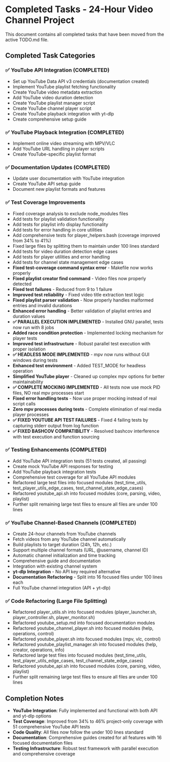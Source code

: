 # Completed Tasks - 24-Hour Video Channel Project

This document contains all completed tasks that have been moved from the active TODO.md file.

## Completed Task Categories

### ✅ YouTube API Integration (COMPLETED)
- Set up YouTube Data API v3 credentials (documentation created)
- Implement YouTube playlist fetching functionality
- Create YouTube video metadata extraction
- Add YouTube video duration detection
- Create YouTube playlist manager script
- Create YouTube channel player script
- Create YouTube playback integration with yt-dlp
- Create comprehensive setup guide

### ✅ YouTube Playback Integration (COMPLETED)
- Implement online video streaming with MPV/VLC
- Add YouTube URL handling in player scripts
- Create YouTube-specific playlist format

### ✅ Documentation Updates (COMPLETED)
- Update user documentation with YouTube integration
- Create YouTube API setup guide
- Document new playlist formats and features

### ✅ Test Coverage Improvements
- Fixed coverage analysis to exclude node_modules files
- Add tests for playlist validation functionality
- Add tests for playlist info display functionality
- Add tests for error handling in core utilities
- Add comprehensive tests for player_helpers.bash (coverage improved from 34% to 41%)
- Fixed large files by splitting them to maintain under 100 lines standard
- Add tests for video duration detection edge cases
- Add tests for player utilities and error handling
- Add tests for channel state management edge cases
- **Fixed test-coverage command syntax error** - Makefile now works properly
- **Fixed playlist creator find command** - Video files now properly detected
- **Fixed test failures** - Reduced from 9 to 1 failure
- **Improved test reliability** - Fixed video title extraction test logic
- **Fixed playlist parser validation** - Now properly handles malformed entries and invalid durations
- **Enhanced error handling** - Better validation of playlist entries and duration values
- **✅ PARALLEL EXECUTION IMPLEMENTED** - Installed GNU parallel, tests now run with 8 jobs
- **Added race condition protection** - Implemented locking mechanism for player tests
- **Improved test infrastructure** - Robust parallel test execution with proper isolation
- **✅ HEADLESS MODE IMPLEMENTED** - mpv now runs without GUI windows during tests
- **Enhanced test environment** - Added TEST_MODE for headless operation
- **Simplified YouTube player** - Cleaned up complex mpv options for better maintainability
- **✅ COMPLETE MOCKING IMPLEMENTED** - All tests now use mock PID files, NO real mpv processes start
- **Fixed error handling tests** - Now use proper mocking instead of real script calls
- **Zero mpv processes during tests** - Complete elimination of real media player processes
- **✅ FIXED YOUTUBE API TEST FAILURES** - Fixed 4 failing tests by capturing stderr output from log function
- **✅ FIXED BASHCOV COMPATIBILITY** - Resolved bashcov interference with test execution and function sourcing

### ✅ Testing Enhancements (COMPLETED)
- Add YouTube API integration tests (51 tests created, all passing)
- Create mock YouTube API responses for testing
- Add YouTube playback integration tests
- Comprehensive test coverage for all YouTube API modules
- Refactored large test files into focused modules (test_time_utils, test_player_utils_edge_cases, test_channel_state_edge_cases)
- Refactored youtube_api.sh into focused modules (core, parsing, video, playlist)
- Further split remaining large test files to ensure all files are under 100 lines

### ✅ YouTube Channel-Based Channels (COMPLETED)
- Create 24-hour channels from YouTube channels
- Fetch videos from any YouTube channel automatically
- Build playlists to target duration (24h, 12h, etc.)
- Support multiple channel formats (URL, @username, channel ID)
- Automatic channel initialization and time tracking
- Comprehensive guide and documentation
- Integration with existing channel system
- **yt-dlp Integration** - No API key required alternative
- **Documentation Refactoring** - Split into 16 focused files under 100 lines each
- Full YouTube channel integration (API + yt-dlp)

### ✅ Code Refactoring (Large File Splitting)
- Refactored player_utils.sh into focused modules (player_launcher.sh, player_controller.sh, player_monitor.sh)
- Refactored youtube_setup.md into focused documentation modules
- Refactored youtube_channel_player.sh into focused modules (help, operations, control)
- Refactored youtube_player.sh into focused modules (mpv, vlc, control)
- Refactored youtube_playlist_manager.sh into focused modules (help, creator, operations, info)
- Refactored large test files into focused modules (test_time_utils, test_player_utils_edge_cases, test_channel_state_edge_cases)
- Refactored youtube_api.sh into focused modules (core, parsing, video, playlist)
- Further split remaining large test files to ensure all files are under 100 lines

## Completion Notes

- **YouTube Integration**: Fully implemented and functional with both API and yt-dlp options
- **Test Coverage**: Improved from 34% to 46% project-only coverage with 51 comprehensive YouTube API tests
- **Code Quality**: All files now follow the under 100 lines standard
- **Documentation**: Comprehensive guides created for all features with 16 focused documentation files
- **Testing Infrastructure**: Robust test framework with parallel execution and comprehensive coverage
